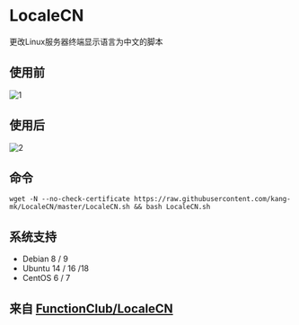 # LocaleCN
更改Linux服务器终端显示语言为中文的脚本

## 使用前
![1](before.png)

## 使用后
![2](after.png)

## 命令

    wget -N --no-check-certificate https://raw.githubusercontent.com/kang-mk/LocaleCN/master/LocaleCN.sh && bash LocaleCN.sh

## 系统支持

* Debian 8 / 9
* Ubuntu 14 / 16 /18
* CentOS 6 / 7

## 来自 [FunctionClub/LocaleCN](https://github.com/FunctionClub/LocaleCN)
